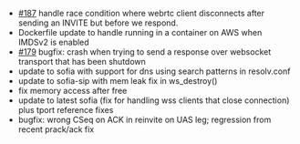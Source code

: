 * [#187](https://github.com/drachtio/drachtio-server/pull/187) handle race condition where webrtc client disconnects after sending an INVITE but before we respond.
* Dockerfile update to handle running in a container on AWS when IMDSv2 is enabled
* [#179](https://github.com/drachtio/drachtio-server/pull/179) bugfix: crash when trying to send a response over websocket transport that has been shutdown
* update to sofia with support for dns using search patterns in resolv.conf
* update to sofia-sip with mem leak fix in ws_destroy()
* fix memory access after free
* update to latest sofia (fix for handling wss clients that close connection) plus tport reference fixes
* bugfix: wrong CSeq on ACK in reinvite on UAS leg; regression from recent prack/ack fix

